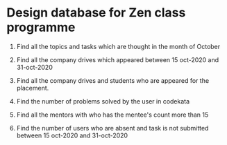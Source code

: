 # Design database for Zen class programme
1. Find all the topics and tasks which are thought in the month of October

2. Find all the company drives which appeared between 15 oct-2020 and 31-oct-2020

3. Find all the company drives and students who are appeared for the placement.

4. Find the number of problems solved by the user in codekata

5. Find all the mentors with who has the mentee's count more than 15

6. Find the number of users who are absent and task is not submitted  between 15 oct-2020 and 31-oct-2020